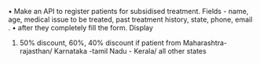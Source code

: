• Make an API to register patients for subsidised treatment. Fields - name, age, medical issue to be treated, past treatment history, state, phone, email . 
• after they completely fill the form. Display 
1) 50% discount, 60%, 40% discount if patient from Maharashtra-rajasthan/ Karnataka -tamil Nadu - Kerala/ all other states
